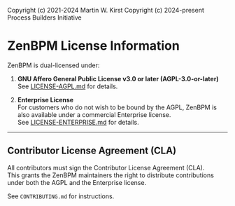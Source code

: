 Copyright (c) 2021-2024 Martin W. Kirst
Copyright (c) 2024-present Process Builders Initiative

# ZenBPM License Information

ZenBPM is dual-licensed under:

1. **GNU Affero General Public License v3.0 or later (AGPL-3.0-or-later)**  
   See [LICENSE-AGPL.md](LICENSE-AGPL.md) for details.

2. **Enterprise License**  
   For customers who do not wish to be bound by the AGPL, ZenBPM is also available under a commercial Enterprise license.  
   See [LICENSE-ENTERPRISE.md](LICENSE-ENTERPRISE.md) for details.

---

## Contributor License Agreement (CLA)

All contributors must sign the Contributor License Agreement (CLA).  
This grants the ZenBPM maintainers the right to distribute contributions under both the AGPL and the Enterprise license.

See `CONTRIBUTING.md` for instructions.
